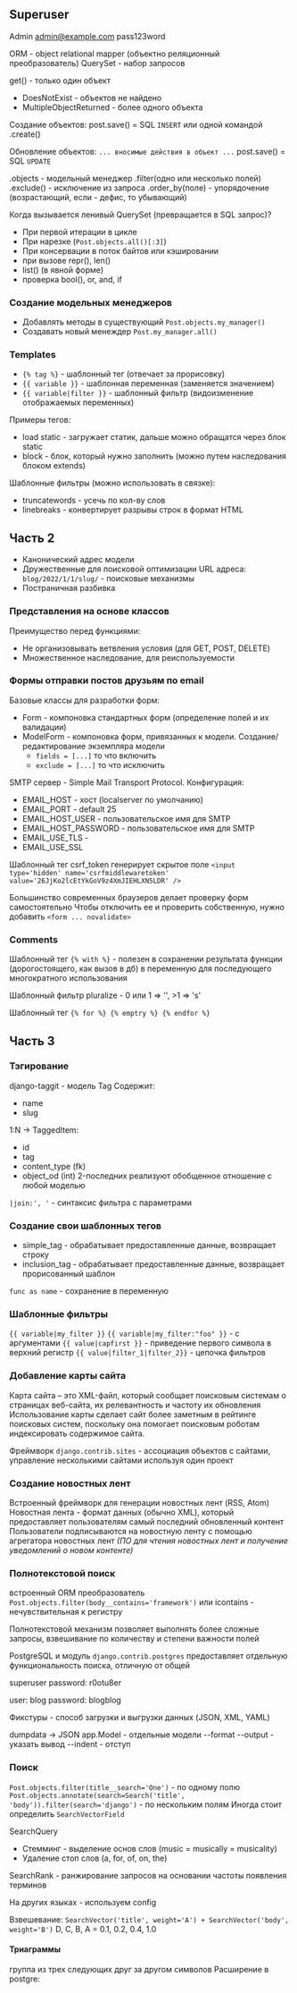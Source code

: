 ## Superuser

Admin
admin@example.com
pass123word

ORM - object relational mapper (объектно реляционный преобразователь)
QuerySet - набор запросов

get() - только один объект

* DoesNotExist - объектов не найдено
* MultipleObjectReturned - более одного объекта

Создание объектов:
post.save() = SQL `INSERT`
или одной командой .create()

Обновление объектов:
`... вносимые действия в объект ...`
post.save() = SQL `UPDATE`

.objects - модельный менеджер
.filter(одно или несколько полей)
.exclude() - исключение из запроса
.order_by(поле) - упорядочение (возрастающий, если - дефис, то убывающий)

Когда вызывается ленивый QuerySet (превращается в SQL запрос)?

- При первой итерации в цикле
- При нарезке (`Post.objects.all()[:3]`)
- При консервации в поток байтов или кэшировании
- при вызове repr(), len()
- list() (в явной форме)
- проверка bool(), or, and, if

### Создание модельных менеджеров

* Добавлять методы в существующий `Post.objects.my_manager()`
* Создавать новый менеждер `Post.my_manager.all()`

### Templates

* `{% tag %}` - шаблонный тег (отвечает за прорисовку)
* `{{ variable }}` - шаблонная переменная (заменяется значением)
* `{{ variable|filter }}` - шаблонный фильтр (видоизменение отображаемых переменных)

Примеры тегов:

* load static - загружает статик, дальше можно обращатся через блок static
* block - блок, который нужно заполнить (можно путем наследования блоком extends)

Шаблонные фильтры (можно использовать в связке):

* truncatewords - усечь по кол-ву слов
* linebreaks - конвертирует разрывы строк в формат HTML

## Часть 2

* Канонический адрес модели
* Дружественные для поисковой оптимизации URL адреса: `blog/2022/1/1/slug/` - поисковые механизмы
* Постраничная разбивка

### Представления на основе классов

Преимущество перед функциями:

* Не организовывать ветвления условия (для GET, POST, DELETE)
* Множественное наследование, для реиспользуемости

### Формы отправки постов друзьям по email

Базовые классы для разработки форм:

* Form - компоновка стандартных форм (определение полей и их валидации)
* ModelForm - компоновка форм, привязанных к модели. Создание/редактирование экземпляра модели
    * `fields = [...]` то что включить
    * `exclude = [...]` то что исключить

SMTP сервер - Simple Mail Transport Protocol.
Конфигурация:

* EMAIL_HOST - хост (localserver по умолчанию)
* EMAIL_PORT - default 25
* EMAIL_HOST_USER - пользовательское имя для SMTP
* EMAIL_HOST_PASSWORD - пользовательское имя для SMTP
* EMAIL_USE_TLS -
* EMAIL_USE_SSL

Шаблонный тег csrf_token генерирует скрытое поле
`<input type='hidden' name='csrfmiddlewaretoken' value='26JjKo2lcEtYkGoV9z4XmJIEHLXN5LDR' />`

Большинство современных браузеров делает проверку форм самостоятельно
Чтобы отключить ее и проверить собственную, нужно добавить `<form ... novalidate>`

### Comments

Шаблонный тег `{% with %}` - полезен в сохранении результата функции (дорогостоящего, как вызов в дб)
в переменную для последующего многократного использования

Шаблонный фильтр pluralize - 0 или 1 => '', >1 => 's'

Шаблонный тег `{% for %} {% emptry %} {% endfor %}`

## Часть 3

### Тэгирование

django-taggit - модель Tag
Содержит:

- name
- slug

1:N -> TaggedItem:

* id
* tag
* content_type (fk)
* object_od (int)
  2-последних реализуют обобщенное отношение с любой моделью

`|join:', '` - синтаксис фильтра с параметрами

### Создание свои шаблонных тегов

* simple_tag - обрабатывает предоставленные данные, возвращает строку
* inclusion_tag - обрабатывает предоставленные данные, возвращает прорисованный шаблон

`func as name` - сохранение в переменную

### Шаблонные фильтры

`{{ variable|my_filter }}`
`{{ variable|my_filter:"foo" }}` - с аргументами
`{{ value|capfirst }}` - приведение первого символа в верхний регистр
`{{ value|filter_1|filter_2}}` - цепочка фильтров

### Добавление карты сайта

Карта сайта – это XML-файл, который сообщает поисковым системам о страницах веб-сайта,
их релевантность и частоту их обновления
Использование карты сделает сайт более заметным в рейтинге поисковых систем,
поскольку она помогает поисковым роботам индексировать содержимое сайта.

Фреймворк `django.contrib.sites` - ассоциация объектов с сайтами, управление несколькими сайтами используя один проект

### Создание новостных лент

Встроенный фреймворк для генерации новостных лент (RSS, Atom)
Новостная лента - формат данных (обычно XML), который предоставляет пользователям самый последний обновленный контент
Пользователи подписываются на новостную ленту с помощью агрегатора новостных лент
_(ПО для чтения новостных лент и получение уведомлений о новом контенте)_

### Полнотекстовой поиск

встроенный ORM преобразователь
`Post.objects.filter(body__contains='framework')` или icontains - нечувствительная к регистру

Полнотекстовой механизм позволяет выполнять более сложные запросы, взвешивание по количеству и степени важности полей

PostgreSQL и модуль `django.contrib.postgres` предоставляет отдельную функциональность поиска, отличную от общей

superuser password:
r0otu8er

user: blog
password: blogblog

Фикстуры - способ загрузки и выгрузки данных (JSON, XML, YAML)

dumpdata -> JSON
app.Model - отдельные модели
--format
--output - указать вывод
--indent - отступ

### Поиск
`Post.objects.filter(title__search='One')` - по одному полю
`Post.objects.annotate(search=Search('title', 'body')).filter(search='django')` - по нескольким полям
Иногда стоит определить `SearchVectorField`

SearchQuery
- Стемминг - выделение основ слов (music = musically = musicality)
- Удаление стоп слов (a, for, of, on, the)

SearchRank - ранжирование запросов на основании частоты появления терминов 

На других языках - используем config

Взвешевание:
`SearchVector('title', weight='A') + SearchVector('body', weight='B')`
D, C, B, A = 0.1, 0.2, 0.4, 1.0

#### Триаграммы
группа из трех следующих друг за другом символов
Расширение в postgre: 